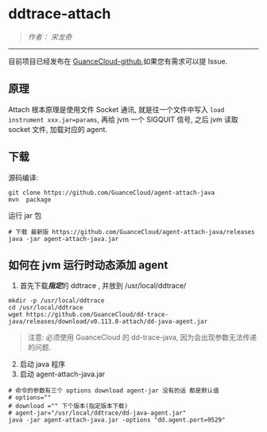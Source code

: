 # ddtrace-attach

> *作者： 宋龙奇*
-----

目前项目已经发布在 [GuanceCloud-github](https://github.com/GuanceCloud/agent-attach-java),如果您有需求可以提 Issue.


## 原理
Attach 根本原理是使用文件 Socket 通讯, 就是往一个文件中写入 `load instrument xxx.jar=params`, 再给 jvm 一个 SIGQUIT 信号, 之后 jvm 读取 socket 文件, 加载对应的 agent. 

## 下载
源码编译:
```shell
git clone https://github.com/GuanceCloud/agent-attach-java
mvn  package
```

运行 jar 包
```shell
# 下载 最新版 https://github.com/GuanceCloud/agent-attach-java/releases
java -jar agent-attach-java.jar
```


## 如何在 jvm 运行时动态添加 agent
1. 首先下载***指定***的 ddtrace , 并放到 /usr/local/ddtrace/
```shell
mkdir -p /usr/local/ddtrace
cd /usr/local/ddtrace
wget https://github.com/GuanceCloud/dd-trace-java/releases/download/v0.113.0-attach/dd-java-agent.jar

```
> 注意: 必须使用 GuanceCloud 的 dd-trace-java, 因为会出现参数无法传递的问题. 

2. 启动 java 程序
3. 启动 agent-attach-java.jar
```shell
# 命令的参数有三个 options download agent-jar 没有的话 都是默认值
# options=""
# download ="" 下个版本(指定版本下载)
# agent-jar="/usr/local/ddtrace/dd-java-agent.jar" 
java -jar agent-attach-java.jar -options "dd.agent.port=9529"

```